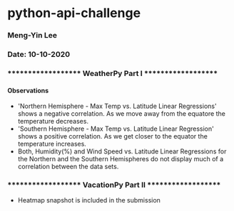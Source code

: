 # python-api-challenge
### Meng-Yin Lee   
### Date: 10-10-2020
### ******************   WeatherPy Part I    ******************
#### Observations
* 'Northern Hemisphere - Max Temp vs. Latitude Linear Regressions' shows a negative correlation. As we move away from the equatore the temperature decreases.
* 'Southern Hemisphere - Max Temp vs. Latitude Linear Regression' shows a positive correlation. As we get closer to the equator the temperature increases.
* Both, Humidity(%) and Wind Speed vs. Latitude Linear Regressions for the Northern and the Southern Hemispheres do not display much of a correlation between the data sets.

### ******************   VacationPy Part II  ******************
* Heatmap snapshot is included in the submission
